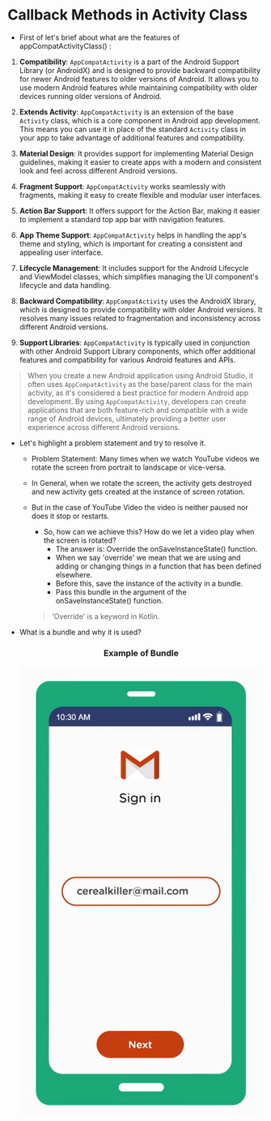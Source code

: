# Callback Methods in Activity Class

- First of let's brief about what are the features of appCompatActivityClass() :

1. **Compatibility**: `AppCompatActivity` is a part of the Android Support Library (or AndroidX) and is designed to provide backward compatibility for newer Android features to older versions of Android. It allows you to use modern Android features while maintaining compatibility with older devices running older versions of Android.

2. **Extends Activity**: `AppCompatActivity` is an extension of the base `Activity` class, which is a core component in Android app development. This means you can use it in place of the standard `Activity` class in your app to take advantage of additional features and compatibility.

3. **Material Design**: It provides support for implementing Material Design guidelines, making it easier to create apps with a modern and consistent look and feel across different Android versions.

4. **Fragment Support**: `AppCompatActivity` works seamlessly with fragments, making it easy to create flexible and modular user interfaces.

5. **Action Bar Support**: It offers support for the Action Bar, making it easier to implement a standard top app bar with navigation features.

6. **App Theme Support**: `AppCompatActivity` helps in handling the app's theme and styling, which is important for creating a consistent and appealing user interface.

7. **Lifecycle Management**: It includes support for the Android Lifecycle and ViewModel classes, which simplifies managing the UI component's lifecycle and data handling.

8. **Backward Compatibility**: `AppCompatActivity` uses the AndroidX library, which is designed to provide compatibility with older Android versions. It resolves many issues related to fragmentation and inconsistency across different Android versions.

9. **Support Libraries**: `AppCompatActivity` is typically used in conjunction with other Android Support Library components, which offer additional features and compatibility for various Android features and APIs.

> When you create a new Android application using Android Studio, it often uses `AppCompatActivity` as the base/parent class for the main activity, as it's considered a best practice for modern Android app development.
> By using `AppCompatActivity`, developers can create applications that are both feature-rich and compatible with a wide range of Android devices, ultimately providing a better user experience across different Android versions.


 - Let's highlight a problem statement and try to resolve it.
    -  Problem Statement: Many times when we watch YouTube videos we rotate the screen from portrait to landscape or vice-versa.
    - In General, when we rotate the screen, the activity gets destroyed and new activity gets created at the instance of screen rotation.
    - But in the case of YouTube Video the video is neither paused nor does it stop or restarts.
        
      - So, how can we achieve this? How do we let a video play when the screen is rotated?
        - The answer is: Override the onSaveInstanceState() function. 
        - When we say 'override' we mean that we are using and adding or changing things in a function that has been defined elsewhere.
        - Before this, save the instance of the activity in a bundle.
        - Pass this bundle in the argument of the onSaveInstanceState() function.
       
      > 'Override' is a keyword in Kotlin. 
    
 - What is a bundle and why it is used?

     <div>    
   <h3 align = "center"> Example of Bundle </h3>

    <p align="center">
   <img src="https://github.com/Amit-Ashok-Swain/Android-Kick-Off/blob/main/images/Creating-Callbacks-in-the-Activity-Class/Bundle/01.png" alt="Image Description />
        </p>

   -  You must have seen that when you log in to your screen first time on 'G-Mail' using your e-mail ID.
   -  You're sometimes redirected to some other screen when you have to fill in your password.
   -  Now the e-mail that was filled in first screen gets transferred to the second screen.
   -  To transfer the data from one screen to another, we need bundles.
   -  That's because Android is a little rigid in the sense that it does not allow direct use of strings or data from one activity to the other.
   - That's why bundles come into the picture
        
    <p align = "center" >       
   <img src="https://github.com/Amit-Ashok-Swain/Android-Kick-Off/blob/main/images/Creating-Callbacks-in-the-Activity-Class/Bundle/02.png" alt="Image Description />
    </p>
        
       
 - What are bundles used for?
   -  A bundle is used to pass data from one activity to another.
   - This data can be in any form, like strings, integers, doubles, etc.

- `super.onCreate(savedInstanceState)`:

    - `super`: This keyword is used to call a method in the superclass (i.e., the parent class). In Android, activities are Java classes that extend the `AppCompatActivity` class, which itself extends the `Activity` class. When you call `super.onCreate(...)`, you are invoking the `onCreate` method of the parent class (`AppCompatActivity` or `Activity`).

    - `onCreate`: This is a lifecycle method in Android activities. It is called when the activity is being created or recreated. It's a crucial part of the Android activity lifecycle and is where you typically perform a one-time setup for your activity.

    - `savedInstanceState`: This parameter is a Bundle that holds the saved state of the activity. It is used to restore the activity's previous state if it was destroyed and recreated, such as when the device is rotated. If the activity is not being recreated (e.g., it's the first time it's being created), `savedInstanceState` is `null`.

   > So, `super.onCreate(savedInstanceState)` is calling the `onCreate` method of the parent class (`AppCompatActivity` or `Activity`) and passing the saved state information to it. This allows the parent class to perform its own initialization and housekeeping tasks related to activity creation.

 - `setContentView(R.layout.activity_main)`:

    - `setContentView`: This method is used to set the content view of the activity, which means specifying the layout for the user interface of the activity. The layout defines the structure and appearance of the user interface using XML files. In this line, you are telling the activity to use the XML layout defined in `activity_main.xml`.

    - `R.layout.activity_main`: This is a reference to the XML layout file for your activity. The `R` class is auto-generated by the Android build process, and it contains references to all resources (layouts, strings, images, etc.) in your Android project. In this case, `R.layout.activity_main` points to the XML layout file named `activity_main.xml`.

   > So, `setContentView(R.layout.activity_main)` specifies that the UI for the current activity is defined by the `activity_main.xml` layout file. This XML layout file is inflated, and its contents become the visible user interface for the activity, allowing you to display various UI elements and widgets to the user.

